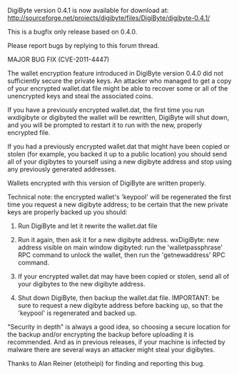 DigiByte version 0.4.1 is now available for download at:
http://sourceforge.net/projects/digibyte/files/DigiByte/digibyte-0.4.1/

This is a bugfix only release based on 0.4.0.

Please report bugs by replying to this forum thread.

MAJOR BUG FIX  (CVE-2011-4447)

The wallet encryption feature introduced in DigiByte version 0.4.0 did not sufficiently secure the private keys. An attacker who
managed to get a copy of your encrypted wallet.dat file might be able to recover some or all of the unencrypted keys and steal the
associated coins.

If you have a previously encrypted wallet.dat, the first time you run wxdigibyte or digibyted the wallet will be rewritten, DigiByte will
shut down, and you will be prompted to restart it to run with the new, properly encrypted file.

If you had a previously encrypted wallet.dat that might have been copied or stolen (for example, you backed it up to a public
location) you should send all of your digibytes to yourself using a new digibyte address and stop using any previously generated addresses.

Wallets encrypted with this version of DigiByte are written properly.

Technical note: the encrypted wallet's 'keypool' will be regenerated the first time you request a new digibyte address; to be certain that the
new private keys are properly backed up you should:

1. Run DigiByte and let it rewrite the wallet.dat file

2. Run it again, then ask it for a new digibyte address.
wxDigiByte: new address visible on main window
digibyted: run the 'walletpassphrase' RPC command to unlock the wallet,  then run the 'getnewaddress' RPC command.

3. If your encrypted wallet.dat may have been copied or stolen, send all of your digibytes to the new digibyte address.

4. Shut down DigiByte, then backup the wallet.dat file.
IMPORTANT: be sure to request a new digibyte address before backing up, so that the 'keypool' is regenerated and backed up.

"Security in depth" is always a good idea, so choosing a secure location for the backup and/or encrypting the backup before uploading it is recommended. And as in previous releases, if your machine is infected by malware there are several ways an attacker might steal your digibytes.

Thanks to Alan Reiner (etotheipi) for finding and reporting this bug.
